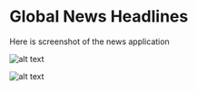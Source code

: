 # Global News Headlines

Here is screenshot of the news application

![alt text](https://github.com/ishaileshmishra/indian_news/blob/master/assets/scr1.png?raw=true)

![alt text](https://github.com/ishaileshmishra/indian_news/blob/master/assets/scr2.png?raw=true)

